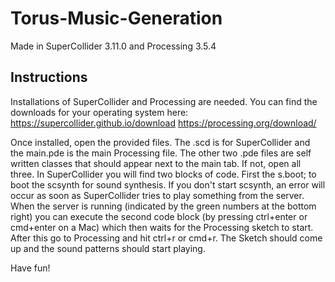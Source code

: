 # Torus-Music-Generation

Made in SuperCollider 3.11.0 and Processing 3.5.4

## Instructions

Installations of SuperCollider and Processing are needed.
You can find the downloads for your operating system here:
https://supercollider.github.io/download
https://processing.org/download/

Once installed, open the provided files. The .scd is for SuperCollider and the main.pde is the main Processing file.
The other two .pde files are self written classes that should appear next to the main tab. If not, open all three.
In SuperCollider you will find two blocks of code. First the s.boot; to boot the scsynth for sound synthesis.
If you don't start scsynth, an error will occur as soon as SuperCollider tries to play something from the server.
When the server is running (indicated by the green numbers at the bottom right) you can execute the second
code block (by pressing ctrl+enter or cmd+enter on a Mac) which then waits for the Processing sketch to start.
After this go to Processing and hit ctrl+r or cmd+r. The Sketch should come up and the sound patterns should start playing.

Have fun!
